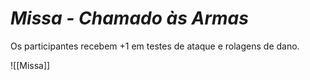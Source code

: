 # *Missa - Chamado às Armas*

Os participantes recebem +1 em testes de ataque e rolagens de dano.

![[Missa]]